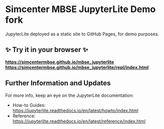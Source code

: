 # Simcenter MBSE JupyterLite Demo fork
JupyterLite deployed as a static site to GitHub Pages, for demo purposes.

## ✨ Try it in your browser ✨
**https://simcentermbse.github.io/mbse_jupyterlite**
**https://simcentermbse.github.io/mbse_jupyterlite/repl/index.html**

## Further Information and Updates

For more info, keep an eye on the JupyterLite documentation:

- How-to Guides: https://jupyterlite.readthedocs.io/en/latest/howto/index.html
- Reference: https://jupyterlite.readthedocs.io/en/latest/reference/index.html
